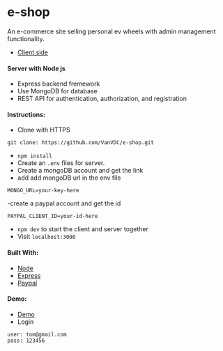 # e-shop
An e-commerce site selling personal ev wheels with admin management functionality.

- [Client side](https://github.com/VanVDC/e-shop/tree/main/frontend)

#### Server with Node js

- Express backend fremework
- Use MongoDB for database
- REST API for authentication, authorization, and registration

#### Instructions:

- Clone with HTTPS

```
git clone: https://github.com/VanVDC/e-shop.git
```

- `npm install`
- Create an `.env` files for server.
- Create a mongoDB account and get the link
- add add mongoDB url in the env file

```
MONGO_URL=your-key-here
```
-create a paypal account and get the id
```
PAYPAL_CLIENT_ID=your-id-here
```

- `npm dev` to start the client and server together
- Visit `localhost:3000`

#### Built With:
- [Node](https://nodejs.org/en/)
- [Express](https://github.com/expressjs/express)
- [Paypal](https://developer.paypal.com/home/)

#### Demo:

- [Demo](https://evwheels.herokuapp.com/)
- Login

```
user: tom@gmail.com
pass: 123456
```
